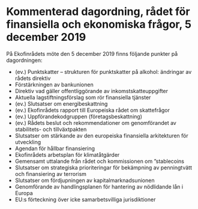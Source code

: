 # Kommenterad dagordning, rådet för finansiella och ekonomiska frågor, 5 december 2019

På Ekofinrådets möte den 5 december 2019 finns följande punkter på dagordningen:

* (ev.) Punktskatter – strukturen för punktskatter på alkohol: ändringar av rådets direktiv
* Förstärkningen av bankunionen
* Direktiv vad gäller offentliggörande av inkomstskatteuppgifter
* Aktuella lagstiftningsförslag som rör finansiella tjänster
* (ev.) Slutsatser om energibeskattning
* (ev.) Ekofinrådets rapport till Europeiska rådet om skattefrågor
* (ev.) Uppförandekodgruppen (företagsbeskattning)
* (ev.) Rådets beslut och rekommendationer om genomförandet av stabilitets- och tillväxtpakten
* Slutsatser om stärkande av den europeiska finansiella arkitekturen för utveckling
* Agendan för hållbar finansiering
* Ekofinrådets arbetsplan för klimatåtgärder
* Gemensamt uttalande från rådet och kommissionen om ”stablecoins
* Slutsatser om strategiska prioriteringar för bekämpning av penningtvätt och finansiering av terrorism
* Slutsatser om fördjupningen av kapitalmarknadsunionen
* Genomförande av handlingsplanen för hantering av nödlidande lån i Europa
* EU:s förteckning över icke samarbetsvilliga jurisdiktioner

